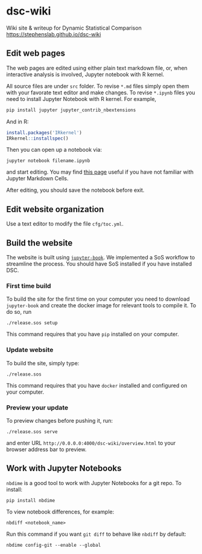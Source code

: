 # dsc-wiki

Wiki site & writeup for Dynamic Statistical Comparison
https://stephenslab.github.io/dsc-wiki

## Edit web pages

The web pages are edited using either plain text markdown file, or, when interactive analysis is involved, Jupyter notebook with R kernel.

All source files are under `src` folder. To revise `*.md` files simply open them with your favorate text editor and make changes. To revise `*.ipynb` files you need to install Jupyter Notebook with R kernel. For example,

```bash
pip install jupyter jupyter_contrib_nbextensions
```

And in R:

```r
install.packages('IRkernel')
IRkernel::installspec()
```

Then you can open up a notebook via:

```
jupyter notebook filename.ipynb
```
and start editing. You may find [this page](http://jupyter-notebook.readthedocs.io/en/latest/examples/Notebook/Working%20With%20Markdown%20Cells.html) useful if you have not familiar with Jupyter Markdown Cells.

After editing, you should save the notebook before exit.

## Edit website organization

Use a text editor to modify the file `cfg/toc.yml`. 

## Build the website

The website is built using [`jupyter-book`](https://github.com/jupyter/jupyter-book). We implemented a SoS workflow to streamline the process. You should have SoS installed if you have installed DSC.

### First time build

To build the site for the first time on your computer you need to download `jupyter-book` and create the docker image for relevant tools to compile it. To do so, run

```
./release.sos setup
```

This command requires that you have `pip` installed on your computer.

### Update website

To build the site, simply type:

```
./release.sos
```
This command requires that you have `docker` installed and configured on your computer.

### Preview your update

To preview changes before pushing it, run:

```
./release.sos serve
```

and enter URL `http://0.0.0.0:4000/dsc-wiki/overview.html` to your browser address bar to preview.

## Work with Jupyter Notebooks

`nbdime` is a good tool to work with Jupyter Notebooks for a git repo. To install:

```
pip install nbdime
```

To view notebook differences, for example:

```
nbdiff <notebook_name>
```

Run this command if you want `git diff` to behave like `nbdiff` by default:

```
nbdime config-git --enable --global
```
